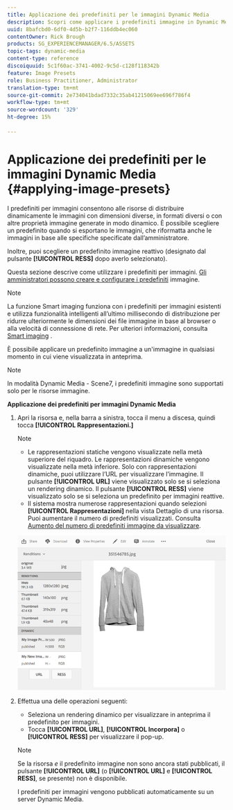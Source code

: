 ```yaml
---
title: Applicazione dei predefiniti per le immagini Dynamic Media
description: Scopri come applicare i predefiniti immagine in Dynamic Media
uuid: 8bafcbd0-6df0-4d5b-b2f7-116ddb4ec060
contentOwner: Rick Brough
products: SG_EXPERIENCEMANAGER/6.5/ASSETS
topic-tags: dynamic-media
content-type: reference
discoiquuid: 5c1f60ac-3741-4002-9c5d-c128f118342b
feature: Image Presets
role: Business Practitioner, Administrator
translation-type: tm+mt
source-git-commit: 2e734041bdad7332c35ab41215069ee696f786f4
workflow-type: tm+mt
source-wordcount: '329'
ht-degree: 15%

---
```



# Applicazione dei predefiniti per le immagini Dynamic Media {#applying-image-presets}

I predefiniti per immagini consentono alle risorse di distribuire dinamicamente le immagini con dimensioni diverse, in formati diversi o con altre proprietà immagine generate in modo dinamico. È possibile scegliere un predefinito quando si esportano le immagini, che riformatta anche le immagini in base alle specifiche specificate dall’amministratore.

Inoltre, puoi scegliere un predefinito immagine reattivo (designato dal pulsante **[!UICONTROL RESS]** dopo averlo selezionato).

Questa sezione descrive come utilizzare i predefiniti per immagini. [Gli amministratori possono creare e configurare i predefiniti](managing-image-presets.md) immagine.

>[!NOTE]
>
>La funzione Smart imaging funziona con i predefiniti per immagini esistenti e utilizza funzionalità intelligenti all’ultimo millisecondo di distribuzione per ridurre ulteriormente le dimensioni dei file immagine in base al browser o alla velocità di connessione di rete. Per ulteriori informazioni, consulta [Smart imaging](imaging-faq.md) .

È possibile applicare un predefinito immagine a un&#39;immagine in qualsiasi momento in cui viene visualizzata in anteprima.

>[!NOTE]
>
>In modalità Dynamic Media - Scene7, i predefiniti immagine sono supportati solo per le risorse immagine.

**Applicazione dei predefiniti per immagini Dynamic Media**

1. Apri la risorsa e, nella barra a sinistra, tocca il menu a discesa, quindi tocca **[!UICONTROL Rappresentazioni.]**

   >[!NOTE]
   >
   >* Le rappresentazioni statiche vengono visualizzate nella metà superiore del riquadro. Le rappresentazioni dinamiche vengono visualizzate nella metà inferiore. Solo con rappresentazioni dinamiche, puoi utilizzare l’URL per visualizzare l’immagine. Il pulsante **[!UICONTROL URL]** viene visualizzato solo se si seleziona un rendering dinamico. Il pulsante **[!UICONTROL RESS]** viene visualizzato solo se si seleziona un predefinito per immagini reattive.
      >
      >
   * Il sistema mostra numerose rappresentazioni quando selezioni **[!UICONTROL Rappresentazioni]** nella vista Dettaglio di una risorsa. Puoi aumentare il numero di predefiniti visualizzati. Consulta [Aumento del numero di predefiniti immagine da visualizzare](managing-image-presets.md#increasing-or-decreasing-the-number-of-image-presets-that-display).


   ![chlimage_1-208](assets/chlimage_1-208.png)

1. Effettua una delle operazioni seguenti:

   * Seleziona un rendering dinamico per visualizzare in anteprima il predefinito per immagini.
   * Tocca **[!UICONTROL URL]**, **[!UICONTROL Incorpora]** o **[!UICONTROL RESS]** per visualizzare il pop-up.

   >[!NOTE]
   >
   >Se la risorsa *e* il predefinito immagine non sono ancora stati pubblicati, il pulsante **[!UICONTROL URL]** (o **[!UICONTROL URL]** e **[!UICONTROL RESS]**, se presente) non è disponibile.
   >
   >I predefiniti per immagini vengono pubblicati automaticamente su un server Dynamic Media.

